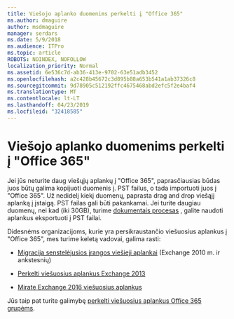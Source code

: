 ```yaml
---
title: Viešojo aplanko duomenims perkelti į "Office 365"
ms.author: dmaguire
author: msdmaguire
manager: serdars
ms.date: 5/9/2018
ms.audience: ITPro
ms.topic: article
ROBOTS: NOINDEX, NOFOLLOW
localization_priority: Normal
ms.assetid: 6e536c7d-ab36-413e-9702-63e51adb3452
ms.openlocfilehash: a2c428b45672c3d895b88a653b541a1ab37326c8
ms.sourcegitcommit: 9d78905c512192ffc4675468abd2efc5f2e4baf4
ms.translationtype: MT
ms.contentlocale: lt-LT
ms.lasthandoff: 04/23/2019
ms.locfileid: "32418585"
---
```

# <a name="migrate-public-folder-data-to-office-365"></a>Viešojo aplanko duomenims perkelti į "Office 365"

Jei jūs neturite daug viešųjų aplankų į "Office 365", paprasčiausias būdas juos būtų galima kopijuoti duomenis į. PST failus, o tada importuoti juos į "Office 365". Už nedidelį kiekį duomenų, paprasta drag and drop viešąjį aplanką į įstaigą. PST failas gali būti pakankamai. Jei turite daugiau duomenų, nei kad (iki 30GB), turime [dokumentais procesas](https://technet.microsoft.com/library/dn874017%28v=exchg.150%29.aspx) , galite naudoti aplankus eksportuoti į PST failai. 
  
Didesnėms organizacijoms, kurie yra persikraustančio viešuosius aplankus į "Office 365", mes turime keletą vadovai, galima rasti:
  
- [Migracija senstelėjusios įrangos viešieji aplankai](https://technet.microsoft.com/library/dn874017%28v=exchg.150%29.aspx) (Exchange 2010 m. ir ankstesnių) 
    
- [Perkelti viešuosius aplankus Exchange 2013](https://technet.microsoft.com/library/mt798260%28v=exchg.150%29.aspx)
    
- [Mirate Exchange 2016 viešuosius aplankus](https://technet.microsoft.com/library/mt798260%28v=exchg.160%29.aspx)
    
Jūs taip pat turite galimybę [perkelti viešuosius aplankus Office 365 grupėms](https://technet.microsoft.com/library/mt843872%28v=exchg.150%29.aspx).
  

